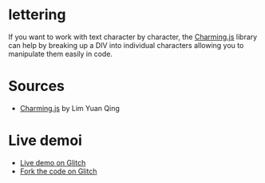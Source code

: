 # lettering

If you want to work with text character by character, the [Charming.js](https://github.com/yuanqing/charming) library can help by breaking up a DIV into individual characters allowing you to manipulate them easily in code.

# Sources

- [Charming.js](https://github.com/yuanqing/charming) by Lim Yuan Qing

# Live demoi

* [Live demo on Glitch](https://ix-type-lettering.glitch.me/)
* [Fork the code on Glitch](https://glitch.com/edit/#!/ix-type-lettering)
